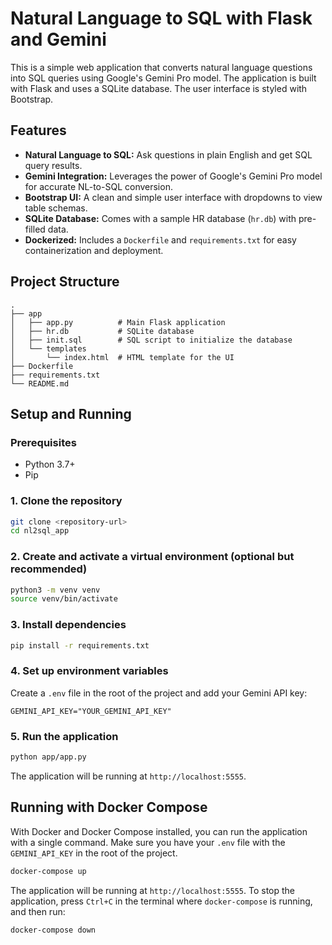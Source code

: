 # Natural Language to SQL with Flask and Gemini

This is a simple web application that converts natural language questions into SQL queries using Google's Gemini Pro model. The application is built with Flask and uses a SQLite database. The user interface is styled with Bootstrap.

## Features

*   **Natural Language to SQL:** Ask questions in plain English and get SQL query results.
*   **Gemini Integration:** Leverages the power of Google's Gemini Pro model for accurate NL-to-SQL conversion.
*   **Bootstrap UI:** A clean and simple user interface with dropdowns to view table schemas.
*   **SQLite Database:** Comes with a sample HR database (`hr.db`) with pre-filled data.
*   **Dockerized:** Includes a `Dockerfile` and `requirements.txt` for easy containerization and deployment.

## Project Structure

```
.
├── app
│   ├── app.py          # Main Flask application
│   ├── hr.db           # SQLite database
│   ├── init.sql        # SQL script to initialize the database
│   └── templates
│       └── index.html  # HTML template for the UI
├── Dockerfile
├── requirements.txt
└── README.md
```

## Setup and Running

### Prerequisites

*   Python 3.7+
*   Pip

### 1. Clone the repository

```bash
git clone <repository-url>
cd nl2sql_app
```

### 2. Create and activate a virtual environment (optional but recommended)

```bash
python3 -m venv venv
source venv/bin/activate
```

### 3. Install dependencies

```bash
pip install -r requirements.txt
```

### 4. Set up environment variables

Create a `.env` file in the root of the project and add your Gemini API key:

```
GEMINI_API_KEY="YOUR_GEMINI_API_KEY"
```

### 5. Run the application

```bash
python app/app.py
```

The application will be running at `http://localhost:5555`.

## Running with Docker Compose

With Docker and Docker Compose installed, you can run the application with a single command. Make sure you have your `.env` file with the `GEMINI_API_KEY` in the root of the project.

```bash
docker-compose up
```

The application will be running at `http://localhost:5555`. To stop the application, press `Ctrl+C` in the terminal where `docker-compose` is running, and then run:

```bash
docker-compose down
